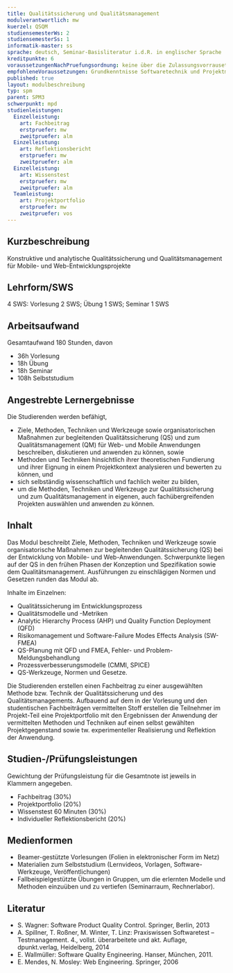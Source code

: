 ```yaml
---
title: Qualitätssicherung und Qualitätsmanagement 
modulverantwortlich: mw
kuerzel: QSQM
studiensemesterWs: 2
studiensemesterSs: 1
informatik-master: ss
sprache: deutsch, Seminar-Basisliteratur i.d.R. in englischer Sprache
kreditpunkte: 6
voraussetzungenNachPruefungsordnung: keine über die Zulassungsvorrausetzungen zum Studium hinausgehenden
empfohleneVoraussetzungen: Grundkenntnisse Softwaretechnik und Projektmanagement
published: true
layout: modulbeschreibung
typ: spm
parent: SPM3
schwerpunkt: mpd
studienleistungen:
  Einzelleistung:
    art: Fachbeitrag
    erstpruefer: mw
    zweitpruefer: alm
  Einzelleistung:
    art: Reflektionsbericht
    erstpruefer: mw
    zweitpruefer: alm
  Einzelleistung:
    art: Wissenstest
    erstpruefer: mw
    zweitpruefer: alm
  Teamleistung:
    art: Projektportfolio
    erstpruefer: mw
    zweitpruefer: vos
---
```


## Kurzbeschreibung
Konstruktive und analytische Qualitätssicherung und Qualitätsmanagement für Mobile- und Web-Entwicklungsprojekte

## Lehrform/SWS 
4 SWS: Vorlesung 2 SWS; Übung 1 SWS; Seminar 1 SWS

## Arbeitsaufwand 
Gesamtaufwand 180 Stunden, davon
- 36h Vorlesung
- 18h Übung
- 18h Seminar
- 108h Selbststudium

## Angestrebte Lernergebnisse
Die Studierenden werden befähigt, 
- Ziele, Methoden, Techniken und Werkzeuge sowie organisatorischen Maßnahmen zur begleitenden Qualitätssicherung (QS) und zum Qualitätsmanagement (QM) für Web- und Mobile Anwendungen beschreiben, diskutieren und anwenden zu können, sowie
- Methoden und Techniken hinsichtlich ihrer theoretischen Fundierung und ihrer Eignung in einem Projektkontext analysieren und bewerten zu können, und 
- sich selbständig wissenschaftlich und fachlich weiter zu bilden, 
- um die Methoden, Techniken und Werkzeuge zur Qualitätssicherung und zum Qualitätsmanagement in eigenen, auch fachübergreifenden Projekten auswählen und anwenden zu können.

## Inhalt
Das Modul beschreibt Ziele, Methoden, Techniken und Werkzeuge sowie organisatorische Maßnahmen zur begleitenden Qualitätssicherung (QS) bei der Entwicklung von Mobile- und Web-Anwendungen. Schwerpunkte liegen auf der QS in den frühen Phasen der Konzeption und Spezifikation sowie dem Qualitätsmanagement. Ausführungen zu einschlägigen Normen und Gesetzen runden das Modul ab.

Inhalte im Einzelnen: 
- Qualitätssicherung im Entwicklungsprozess
- Qualitätsmodelle und -Metriken
- Analytic Hierarchy Process (AHP) und Quality Function Deployment (QFD)
- Risikomanagement und Software-Failure Modes Effects Analysis (SW-FMEA)
- QS-Planung mit QFD und FMEA, Fehler- und Problem-Meldungsbehandlung
- Prozessverbesserungsmodelle (CMMI, SPICE)
- QS-Werkzeuge, Normen und Gesetze.

Die Studierenden erstellen einen Fachbeitrag zu einer ausgewählten Methode bzw. Technik der Qualitätssicherung und des Qualitätsmanagements. Aufbauend auf dem in der Vorlesung und den studentischen Fachbeiträgen vermittelten Stoff erstellen die Teilnehmer im Projekt-Teil eine Projektportfolio mit den Ergebnissen der Anwendung der vermittelten Methoden und Techniken auf einen selbst gewählten Projektgegenstand sowie tw. experimenteller Realisierung und Reflektion der Anwendung.

## Studien-/Prüfungsleistungen
Gewichtung der Prüfungsleistung für die Gesamtnote ist jeweils in Klammern angegeben.
* Fachbeitrag (30%) 
* Projektportfolio (20%)
* Wissenstest 60 Minuten (30%)
* Individueller Reflektionsbericht (20%)

## Medienformen
* Beamer-gestützte Vorlesungen (Folien in elektronischer Form im Netz)
* Materialien zum Selbststudium (Lernvideos, Vorlagen, Software-Werkzeuge, Veröffentlichungen)
* Fallbeispielgestützte Übungen in Gruppen, um die erlernten Modelle und Methoden einzuüben und zu vertiefen (Seminarraum, Rechnerlabor).

## Literatur
- S. Wagner: Software Product Quality Control. Springer, Berlin, 2013
- A. Spillner, T. Roßner, M. Winter, T. Linz: Praxiswissen Softwaretest – Testmanagement. 4., vollst. überarbeitete und akt. Auflage, dpunkt.verlag, Heidelberg, 2014
- E. Wallmüller: Software Quality Engineering. Hanser, München, 2011.
- E. Mendes, N. Mosley: Web Engineering. Springer, 2006
